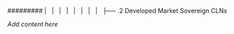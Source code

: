 ######### |   |   |   |   |   |   |   |   ├── .2 Developed Market Sovereign CLNs

*Add content here*